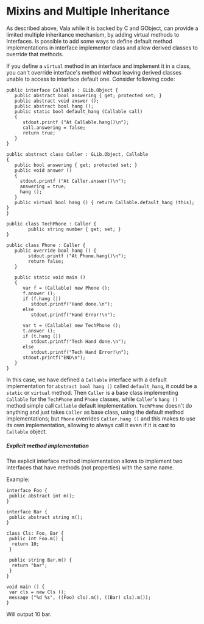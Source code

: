 # Mixins and Multiple Inheritance

As described above, Vala while it is backed by C and GObject, can provide a limited multiple inheritance mechanism, by adding virtual methods to Interfaces. Is possible to add some ways to define default method implementations in interface implementor class and allow derived classes to override that methods. 

If you define a `virtual` method in an interface and implement it in a class, you can't override interface's method without leaving derived classes unable to access to interface default one.
Consider following code: 

```vala
public interface Callable : GLib.Object {
   public abstract bool answering { get; protected set; }
   public abstract void answer ();
   public abstract bool hang ();
   public static bool default_hang (Callable call)
   {
      stdout.printf ("At Callable.hang()\n");
      call.answering = false;
      return true;
   }
}

public abstract class Caller : GLib.Object, Callable
{
   public bool answering { get; protected set; }
   public void answer ()
   {
     stdout.printf ("At Caller.answer()\n");
     answering = true;
     hang ();
   }
   public virtual bool hang () { return Callable.default_hang (this); }
}

public class TechPhone : Caller {
        public string number { get; set; }
}

public class Phone : Caller {
   public override bool hang () {
        stdout.printf ("At Phone.hang()\n");
        return false;
   }
   
   public static void main ()
   {
      var f = (Callable) new Phone ();
      f.answer ();
      if (f.hang ())
         stdout.printf("Hand done.\n");
      else
         stdout.printf("Hand Error!\n");
      
      var t = (Callable) new TechPhone ();
      t.answer ();
      if (t.hang ())
         stdout.printf("Tech Hand done.\n");
      else
         stdout.printf("Tech Hand Error!\n");
      stdout.printf("END\n");
   }
}
```

In this case, we have defined a `Callable` interface with a default implementation for `abstract bool hang ()` called `default_hang`, it could be a `static` or `virtual` method. Then `Caller` is a base class implementing `Callable` for the `TechPhone` and `Phone` classes, while `Caller`'s `hang ()` method simple call `Callable` default implementation. `TechPhone` doesn't do anything and just takes `Caller` as base class, using the default method implementations; but `Phone` overrides `Caller.hang ()` and this makes to use its own implementation, allowing to always call it even if it is cast to `Callable` object.

##### Explicit method implementation

The explicit interface method implementation allows to implement two interfaces that have methods (not properties) with the same name.

Example: 


```vala
interface Foo {
 public abstract int m();
}

interface Bar {
 public abstract string m();
}

class Cls: Foo, Bar {
 public int Foo.m() {
  return 10;
 }

 public string Bar.m() {
  return "bar";
 }
}

void main () {
 var cls = new Cls ();
 message ("%d %s", ((Foo) cls).m(), ((Bar) cls).m());
}
```

Will output 10 bar. 
